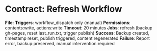 # Contract: Refresh Workflow

**File**: 
**Triggers**: workflow_dispatch only (manual)
**Permissions**: contents:write, actions:write
**Timeout**: 20 minutes
**Jobs**: refresh (backup gh-pages, reset last_run.txt, trigger publish)
**Success**: Backup created, timestamp reset, publish triggered, content regenerated
**Failure**: Report error, backup preserved, manual intervention required
